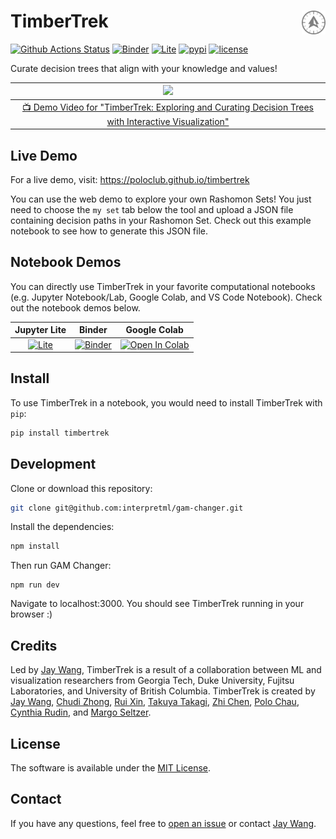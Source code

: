 # TimberTrek <a href="https://poloclub.github.io/timbertrek/"><img align="right" src="src/imgs/timbertrek-logo-light.svg" height="38"></img></a>

[![Github Actions Status](https://github.com/poloclub/timbertrek/workflows/Build/badge.svg)](https://github.com/poloclub/timbertrek/actions/workflows/build.yml)
[![Binder](https://mybinder.org/badge_logo.svg)](https://mybinder.org/v2/gh/poloclub/timbertrek/master?urlpath=lab/tree/examples/example-adult.ipynb)
[![Lite](https://gist.githubusercontent.com/xiaohk/9b9f7c8fa162b2c3bc3251a5c9a799b2/raw/a7fca1d0a2d62c2b49f60c0217dffbd0fe404471/lite-badge-launch-small.svg)](https://poloclub.github.io/timbertrek/notebook)
[![pypi](https://img.shields.io/pypi/v/timbertrek?color=blue)](https://pypi.python.org/pypi/timbertrek)
[![license](https://img.shields.io/badge/License-MIT-green)](https://github.com/xiaohk/stickyland/blob/master/LICENSE)
<!-- [![arxiv badge](https://img.shields.io/badge/arXiv-2202.11086-red)](https://arxiv.org/abs/2202.11086) -->
<!-- [![DOI:10.1145/3491101.3519653](https://img.shields.io/badge/DOI-10.1145/3491101.3519653-blue)](https://doi.org/10.1145/3491101.3519653) -->

Curate decision trees that align with your knowledge and values!

<!-- <table>
  <tr>
    <td colspan="1"><img src='https://i.imgur.com/FtmHafo.png'></td>
  </tr>
  <tr></tr>
  <tr>
    <td><a href="https://youtu.be/eMlTtloGyho">👨🏻‍🏫 Talk</a></td>
    <td><a href="https://youtu.be/OKaPmEBzEX0">📺 Video</a></td>
    <td><a href="https://arxiv.org/abs/2202.11086">📖 "StickyLand: breaking the linear presentation of computational Notebooks"</a></td>
  </tr>
</table> -->

|<img src='https://i.imgur.com/t4qtPPX.png'>|
|:---:|
|<a href="https://youtu.be/OKaPmEBzEX0">📺 Demo Video for "TimberTrek: Exploring and Curating Decision Trees with Interactive Visualization"|


## Live Demo

For a live demo, visit: https://poloclub.github.io/timbertrek

You can use the web demo to explore your own Rashomon Sets! You just need to choose the `my set` tab below the tool and upload a JSON file containing decision paths in your Rashomon Set. Check out this example notebook to see how to generate this JSON file.

## Notebook Demos

You can directly use TimberTrek in your favorite computational notebooks (e.g. Jupyter Notebook/Lab, Google Colab, and VS Code Notebook). Check out the notebook demos below.

|Jupyter Lite|Binder|Google Colab|
|:---:|:---:|:---:|
|[![Lite](https://gist.githubusercontent.com/xiaohk/9b9f7c8fa162b2c3bc3251a5c9a799b2/raw/a7fca1d0a2d62c2b49f60c0217dffbd0fe404471/lite-badge-launch-small.svg)](https://xiaohk.github.io/stickyland/)|[![Binder](https://mybinder.org/badge_logo.svg)](https://mybinder.org/v2/gh/xiaohk/stickyland/master?urlpath=lab/tree/examples/example-adult.ipynb)|[![Open In Colab](https://colab.research.google.com/assets/colab-badge.svg)](https://colab.research.google.com/drive/1shCiDNCXy7-8XexJ65aMboZXxVBGhIZB?usp=sharing)|

## Install

To use TimberTrek in a notebook, you would need to install TimberTrek with `pip`:

```bash
pip install timbertrek
```

## Development

Clone or download this repository:

```bash
git clone git@github.com:interpretml/gam-changer.git
```

Install the dependencies:

```bash
npm install
```

Then run GAM Changer:

```
npm run dev
```

Navigate to localhost:3000. You should see TimberTrek running in your browser :)

## Credits

Led by <a href='https://zijie.wang/' target='_blank'>Jay Wang</a>, TimberTrek is a result of a collaboration between ML and visualization researchers from Georgia Tech, Duke University, Fujitsu Laboratories, and University of British Columbia. TimberTrek is created by <a href='https://zijie.wang/' target='_blank'>Jay Wang</a>, <a href='https://www.linkedin.com/in/chudizhong' target='_blank'>Chudi Zhong</a>, <a href='https://www.linkedin.com/in/rui-xin-8070181b9' target='_blank'>Rui Xin</a>, <a href='https://scholar.google.com/citations?user=9fY1WVIAAAAJ&hl=en' target='_blank'>Takuya Takagi</a>, <a href='https://users.cs.duke.edu/~zhichen/' target='_blank'>Zhi Chen</a>, <a href='' target='_blank'>Polo Chau</a>, <a href='https://users.cs.duke.edu/~cynthia/' target='_blank'>Cynthia Rudin</a>, and <a href='https://www.seltzer.com/margo/' target='_blank'>Margo Seltzer</a>.

## License

The software is available under the [MIT License](https://github.com/poloclub/timbertrek/blob/master/LICENSE).

## Contact

If you have any questions, feel free to [open an issue](https://github.com/poloclub/timbertrek/issues/new) or contact [Jay Wang](https://zijie.wang).

